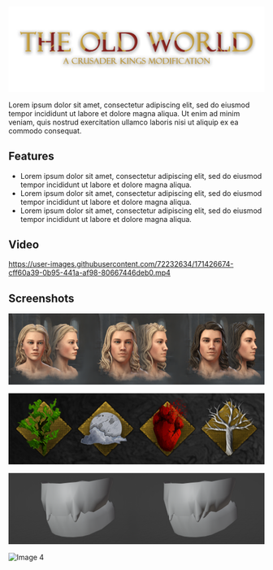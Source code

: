 ![Title](art/text.png)

Lorem ipsum dolor sit amet, consectetur adipiscing elit, sed do eiusmod tempor incididunt ut labore et dolore magna aliqua. Ut enim ad minim veniam, quis nostrud exercitation ullamco laboris nisi ut aliquip ex ea commodo consequat.

## Features

- Lorem ipsum dolor sit amet, consectetur adipiscing elit, sed do eiusmod tempor incididunt ut labore et dolore magna aliqua.  
- Lorem ipsum dolor sit amet, consectetur adipiscing elit, sed do eiusmod tempor incididunt ut labore et dolore magna aliqua.  
- Lorem ipsum dolor sit amet, consectetur adipiscing elit, sed do eiusmod tempor incididunt ut labore et dolore magna aliqua.

## Video

https://user-images.githubusercontent.com/72232634/171426674-cff60a39-0b95-441a-af98-80667446deb0.mp4

## Screenshots

![Image 1](preview/image-1.png)

![Image 2](preview/image-2.png)

![Image 3](preview/image-3.png)

![Image 4](preview/image-4.png)
